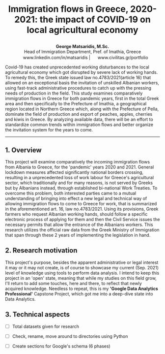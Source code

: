  
# <p align="center">Immigration flows in Greece, 2020-2021: the impact of COVID-19 on local agricultural economy

 <p align="center"><b>George Matsaridis, M.Sc.</b><br> 
  Head of Immigration Department, Pref. of Imathia, Greece<br>
<img height="16" width="16" color="#0A66C2" src="https://cdn.jsdelivr.net/npm/simple-icons@v5/icons/linkedin.svg"/> www.linkedin.com/in/matsaridis | <img height="16" width="16" color="#0A66C2" src="https://cdn.jsdelivr.net/npm/simple-icons@v5/icons/github.svg"/> www.civilitas.gr/portfolio</p>

Covid-19 has created unprecedented working disturbances to the local agricultural economy which got disrupted by severe lack of working hands. To remedy this, the Greek state issued law no.4783/2021(article 16) that allowed on an exceptional basis the invitation of unskilled Albanian workers, using fast-track administrative procedures to catch up with the pressing needs of production in the field. This study examines comparatively immigration flows in Greece for both pandemic years, first in the total Greek area and then specifically to the Prefecture of Imathia, a geographical region located in Northern Greece which, along with the Prefecture of Pella, dominate the field of production and export of peaches, apples, cherries and kiwis in Greece. By analyzing available data, there will be an effort to standardize common trends within immigration flows and better organize the invitation system for the years to come.

***

## 1. Overview

This project will examine comparatively the incoming immigration flows from Albania to Greece, for the 'pandemic' years 2020 and 2021. General lockdown measures affected significantly national borders crossing, resulting in a unprecedented loss of work labour for Greece's agricultural sector, which traditionally and for many reasons, is not served by Greeks but by Albanians instead, through established bi-national Work Treaties. To overcome this problem, both interested parties came to a mutual understanding of bringing into effect a new legal and technical way of allowing immigration flows to come to Greece for work, that is summarized in the aforementioned art. 16, law no.4783/2021. Using its provisions, Greek farmers who request Albanian working hands, should follow a specific electronic process of applying for them and then the Civil Service issues the necessary permits that allow the entrance of the Albanians workers. This research utilizes the official raw data from the Greek Ministry of Immigration that span through these 2 years of implementing the legislation in hand.

## 2. Research motivation 

This project's purpose, besides the apparent administrative or legal interest it may or it may not create, is of course to showcase my current (Sep. 2021) level of knowledge using tools to perform data analysis. I intend to keep this project in an 'open' state, meaning that while my studies on this field grow, I'll return to add some touches, here and there, to reflect that newly acquired knowledge. Needless to repeat, this is my **'Google Data Analytics Professional'** Capstone Project, which got me into a deep-dive state into Data Analytics.

## 3. Technical aspects

- [ ] Total datasets given for research
- [ ] Check, rename, move around to directories using Python
- [ ] Create sections for Google's schema (6 phases)

